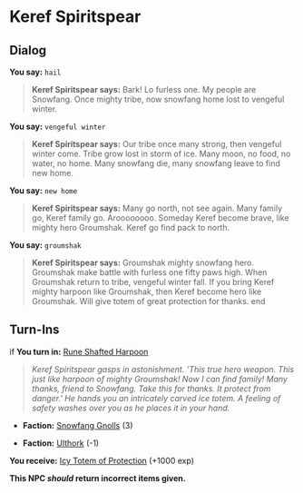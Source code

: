 # Keref Spiritspear
## Dialog

**You say:** `hail`



>**Keref Spiritspear says:** Bark! Lo furless one. My people are Snowfang. Once mighty tribe, now snowfang home lost to vengeful winter.

**You say:** `vengeful winter`



>**Keref Spiritspear says:** Our tribe once many strong, then vengeful winter come. Tribe grow lost in storm of ice. Many moon, no food, no water, no home. Many snowfang die, many snowfang leave to find new home.

**You say:** `new home`



>**Keref Spiritspear says:** Many go north, not see again. Many family go, Keref family go. Aroooooooo. Someday Keref become brave, like mighty hero Groumshak. Keref go find pack to north.

**You say:** `groumshak`



>**Keref Spiritspear says:** Groumshak mighty snowfang hero. Groumshak make battle with furless one fifty paws high. When Groumshak return to tribe, vengeful winter fall. If you bring Keref mighty harpoon like Groumshak, then Keref become hero like Groumshak. Will give totem of great protection for thanks.
end

## Turn-Ins





if **You turn in:** [Rune Shafted Harpoon](/item/30052)


>*Keref Spiritspear gasps in astonishment. 'This true hero weapon.  This just like harpoon of mighty Groumshak! Now I can find family! Many thanks, friend to Snowfang. Take this for thanks. It protect from danger.'  He hands you an intricately carved ice totem. A feeling of safety washes over you as he places it in your hand.*


* __Faction:__ [Snowfang Gnolls](/faction/439) (3)


* __Faction:__ [Ulthork](/faction/431) (-1)


 **You receive:**  [Icy Totem of Protection](/item/30051) (+1000 exp)

**This NPC *should* return incorrect items given.**
